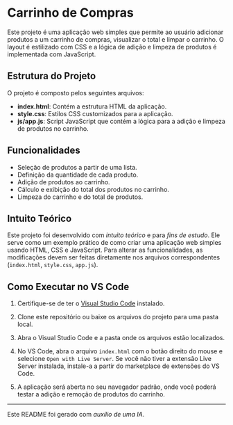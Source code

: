 # Carrinho de Compras

Este projeto é uma aplicação web simples que permite ao usuário adicionar produtos a um carrinho de compras, visualizar o total e limpar o carrinho. O layout é estilizado com CSS e a lógica de adição e limpeza de produtos é implementada com JavaScript.

## Estrutura do Projeto

O projeto é composto pelos seguintes arquivos:

- **index.html**: Contém a estrutura HTML da aplicação.
- **style.css**: Estilos CSS customizados para a aplicação.
- **js/app.js**: Script JavaScript que contém a lógica para a adição e limpeza de produtos no carrinho.

## Funcionalidades

- Seleção de produtos a partir de uma lista.
- Definição da quantidade de cada produto.
- Adição de produtos ao carrinho.
- Cálculo e exibição do total dos produtos no carrinho.
- Limpeza do carrinho e do total de produtos.

## Intuito Teórico

Este projeto foi desenvolvido com *intuito teórico* e para *fins de estudo*. Ele serve como um exemplo prático de como criar uma aplicação web simples usando HTML, CSS e JavaScript. Para alterar as funcionalidades, as modificações devem ser feitas diretamente nos arquivos correspondentes (`index.html`, `style.css`, `app.js`).

## Como Executar no VS Code

1. Certifique-se de ter o [Visual Studio Code](https://code.visualstudio.com/) instalado.

2. Clone este repositório ou baixe os arquivos do projeto para uma pasta local.

3. Abra o Visual Studio Code e a pasta onde os arquivos estão localizados.

4. No VS Code, abra o arquivo `index.html` com o botão direito do mouse e selecione `Open with Live Server`. Se você não tiver a extensão Live Server instalada, instale-a a partir do marketplace de extensões do VS Code.

5. A aplicação será aberta no seu navegador padrão, onde você poderá testar a adição e remoção de produtos do carrinho.


---

Este README foi gerado com *auxílio de uma IA*.
